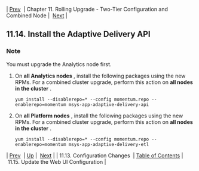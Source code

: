 | [Prev](upgrade.two_tier.configuration.config_all_nodes_rolling)  | Chapter 11. Rolling Upgrade - Two-Tier Configuration and Combined Node |  [Next](upgrade.two_tier.configuration.webui_rolling) |

## 11.14. Install the Adaptive Delivery API

### Note

You must upgrade the Analytics node first.

1.  On **all Analytics nodes** , install the following packages using the new RPMs. For a combined cluster upgrade, perform this action on **all nodes in the cluster** .

    `yum install --disablerepo=* --config momentum.repo --enablerepo=momentum msys-app-adaptive-delivery-api`
2.  On **all Platform nodes** , install the following packages using the new RPMs. For a combined cluster upgrade, perform this action on **all nodes in the cluster** .

    `yum install --disablerepo=* --config momentum.repo --enablerepo=momentum msys-app-adaptive-delivery-etl`

| [Prev](upgrade.two_tier.configuration.config_all_nodes_rolling)  | [Up](upgrade.two_tier_configuration_rolling) |  [Next](upgrade.two_tier.configuration.webui_rolling) |
| 11.13. Configuration Changes  | [Table of Contents](index) |  11.15. Update the Web UI Configuration |

